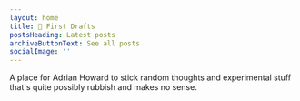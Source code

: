 ```yaml
---
layout: home
title: 💩 First Drafts
postsHeading: Latest posts
archiveButtonText: See all posts
socialImage: ''
---
```

A place for Adrian Howard to stick random thoughts and experimental stuff that's quite possibly rubbish and makes no sense.
